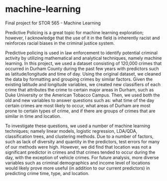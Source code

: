 # machine-learning
Final project for STOR 565 - Machine Learning

Predictive Policing is a great topic for machine learning exploration; however, I acknowledge that the use of it in the field is inherently racist and reinforces racial biases in the criminal justice system. 

Predictive policing is used in law enforcement to identify potential criminal activity by utilizing mathematical and analytical techniques, namely machine learning. In this project, we used a dataset consisting of 120,000 crimes that occurred in Durham County during the past few years with predictors such as latitude/longitude and time of day. Using the original dataset, we cleaned the data by formatting and grouping crimes by similar factors. Given the existing latitude and longitude variables, we created new classifiers of each crime that attributes the crime to certain major areas in Durham, such as Duke University or the American Tobacco Campus. Then, we used both the old and new variables to answer questions such as: what time of the day certain crimes are most likely to occur, what areas of Durham are most prone to certain types of crime, and if there are groups of crimes that are similar in time and location. 

To investigate these questions, we used a number of machine learning techniques; namely linear models, logistic regression, LDA/QDA, classification trees, and clustering methods. Due to a number of factors, such as lack of diversity and quantity in the predictors, test errors for many of our methods were high. However, we did find that location was not a significant predictor in crimes and that crimes tended to occur during the day, with the exception of vehicle crimes. For future analysis, more diverse variables such as criminal demographics and income level of locations would likely prove more useful (in addition to our current predictors) in predicting crime time, type, and location.


